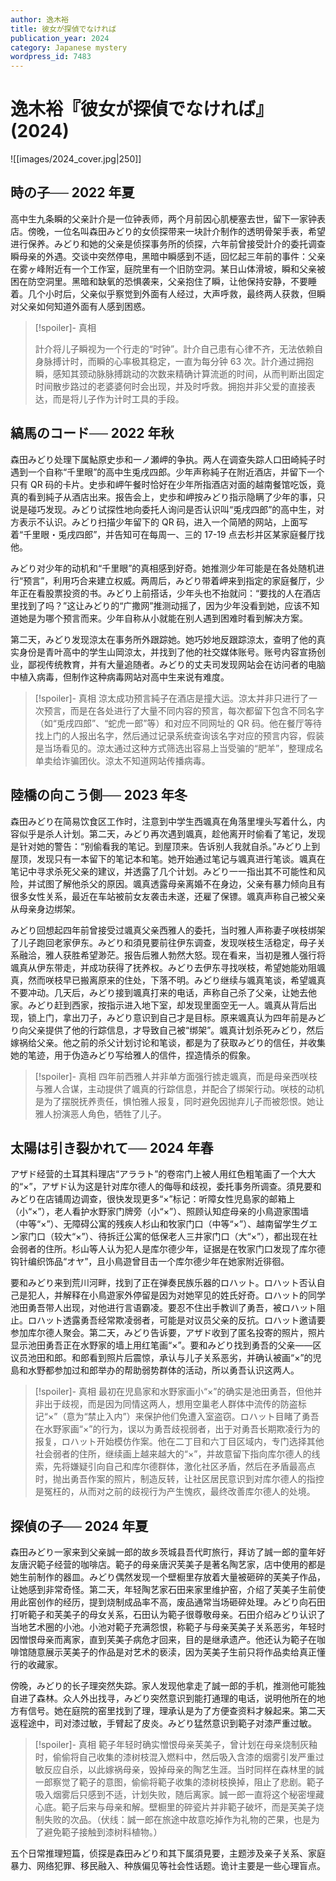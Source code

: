 ```yaml
---
author: 逸木裕
title: 彼女が探偵でなければ
publication_year: 2024
category: Japanese mystery
wordpress_id: 7483
---
```


# 逸木裕『彼女が探偵でなければ』(2024)

![[images/2024_cover.jpg|250]]

## 時の子── 2022 年夏

高中生九条瞬的父亲計介是一位钟表师，两个月前因心肌梗塞去世，留下一家钟表店。傍晚，一位名叫森田みどり的女侦探带来一块計介制作的透明骨架手表，希望进行保养。みどり和她的父亲是侦探事务所的侦探，六年前曾接受計介的委托调查瞬母亲的外遇。交谈中突然停电，黑暗中瞬感到不适，回忆起三年前的事件：父亲在雾ヶ峰附近有一个工作室，庭院里有一个旧防空洞。某日山体滑坡，瞬和父亲被困在防空洞里。黑暗和缺氧的恐惧袭来，父亲抱住了瞬，让他保持安静，不要睡着。几个小时后，父亲似乎察觉到外面有人经过，大声呼救，最终两人获救，但瞬对父亲如何知道外面有人感到困惑。

> [!spoiler]- 真相
> 
> 計介将儿子瞬视为一个行走的“时钟”。計介自己患有心律不齐，无法依赖自身脉搏计时，而瞬的心率极其稳定，一直为每分钟 63 次。計介通过拥抱瞬，感知其颈动脉脉搏跳动的次数来精确计算流逝的时间，从而判断出固定时间散步路过的老婆婆何时会出现，并及时呼救。拥抱并非父爱的直接表达，而是将儿子作为计时工具的手段。

## 縞馬のコード── 2022 年秋

森田みどり处理下属鮎原史歩和一ノ瀬岬的争执。两人在调查失踪人口田崎純子时遇到一个自称“千里眼”的高中生兎戌四郎。少年声称純子在附近酒店，并留下一个只有 QR 码的卡片。史歩和岬午餐时恰好在少年所指酒店对面的越南餐馆吃饭，竟真的看到純子从酒店出来。报告会上，史歩和岬按みどり指示隐瞒了少年的事，只说是碰巧发现。みどり试探性地向委托人询问是否认识叫“兎戌四郎”的高中生，对方表示不认识。みどり扫描少年留下的 QR 码，进入一个简陋的网站，上面写着“千里眼・兎戌四郎”，并告知可在每周一、三的 17-19 点去杉并区某家庭餐厅找他。

みどり对少年的动机和“千里眼”的真相感到好奇。她推测少年可能是在各处随机进行“预言”，利用巧合来建立权威。两周后，みどり带着岬来到指定的家庭餐厅，少年正在看股票投资的书。みどり上前搭话，少年头也不抬就问：“要找的人在酒店里找到了吗？”这让みどり的“广撒网”推测动摇了，因为少年没看到她，应该不知道她是为哪个预言而来。少年自称从小就能在别人遇到困难时看到解决方案。

第二天，みどり发现涼太在事务所外跟踪她。她巧妙地反跟踪涼太，查明了他的真实身份是青叶高中的学生山岡涼太，并找到了他的社交媒体账号。账号内容宣扬创业，鄙视传统教育，并有大量追随者。みどり的丈夫司发现网站会在访问者的电脑中植入病毒，但制作这种病毒网站对高中生来说有难度。

> [!spoiler]- 真相
> 涼太成功预言純子在酒店是撞大运。涼太并非只进行了一次预言，而是在各处进行了大量不同内容的预言，每次都留下包含不同名字（如“兎戌四郎”、“蛇虎一郎”等）和对应不同网址的 QR 码。他在餐厅等待找上门的人报出名字，然后通过记录系统查询该名字对应的预言内容，假装是当场看见的。涼太通过这种方式筛选出容易上当受骗的“肥羊”，整理成名单卖给诈骗团伙。涼太不知道网站传播病毒。

## 陸橋の向こう側── 2023 年冬

森田みどり在简易饮食区工作时，注意到中学生西颯真在角落里埋头写着什么，内容似乎是杀人计划。第二天，みどり再次遇到颯真，趁他离开时偷看了笔记，发现是针对她的警告：“别偷看我的笔记。到屋顶来。告诉别人我就自杀。”みどり上到屋顶，发现只有一本留下的笔记本和笔。她开始通过笔记与颯真进行笔谈。颯真在笔记中寻求杀死父亲的建议，并透露了几个计划。みどり一一指出其不可能性和风险，并试图了解他杀父的原因。颯真透露母亲离婚不在身边，父亲有暴力倾向且有很多女性关系，最近在车站被前女友袭击未遂，还雇了保镖。颯真声称自己被父亲从母亲身边绑架。

みどり回想起四年前曾接受过颯真父亲西雅人的委托，当时雅人声称妻子咲枝绑架了儿子跑回老家伊东。みどり和須見要前往伊东调查，发现咲枝生活稳定，母子关系融洽，雅人获胜希望渺茫。报告后雅人勃然大怒。现在看来，当初是雅人强行将颯真从伊东带走，并成功获得了抚养权。みどり去伊东寻找咲枝，希望她能劝阻颯真，然而咲枝早已搬离原来的住处，下落不明。みどり继续与颯真笔谈，希望颯真不要冲动。几天后，みどり接到颯真打来的电话，声称自己杀了父亲，让她去他家。みどり赶到西家，按指示进入地下室，却发现里面空无一人。颯真从背后出现，锁上门，拿出刀子，みどり意识到自己才是目标。原来颯真认为四年前是みどり向父亲提供了他的行踪信息，才导致自己被“绑架”。颯真计划杀死みどり，然后嫁祸给父亲。他之前的杀父计划讨论和笔谈，都是为了获取みどり的信任，并收集她的笔迹，用于伪造みどり写给雅人的信件，捏造情杀的假象。

> [!spoiler]- 真相
> 四年前西雅人并非单方面强行掳走颯真，而是母亲西咲枝与雅人合谋，主动提供了颯真的行踪信息，并配合了绑架行动。咲枝的动机是为了摆脱抚养责任，惧怕雅人报复，同时避免因抛弃儿子而被怨恨。她让雅人扮演恶人角色，牺牲了儿子。

## 太陽は引き裂かれて── 2024 年春

アザド经营的土耳其料理店“アララト”的卷帘门上被人用红色粗笔画了一个大大的“×”，アザド认为这是针对库尔德人的侮辱和歧视，委托事务所调查。須見要和みどり在店铺周边调查，很快发现更多“×”标记：听障女性児島家的邮箱上（小“×”），老人看护水野家门牌旁（小“×”）、照顾认知症母亲的小鳥遊家围墙（中等“×”）、无障碍公寓的残疾人杉山和牧家门口（中等“×”）、越南留学生グエン家门口（较大“×”）、待拆迁公寓的低保老人三井家门口（大“×”），都出现在社会弱者的住所。杉山等人认为犯人是库尔德少年，证据是在牧家门口发现了库尔德钩针编织饰品“オヤ”，且小鳥遊曾目击一个库尔德少年在她家附近徘徊。

要和みどり来到荒川河畔，找到了正在弹奏民族乐器的ロハット。ロハット否认自己是犯人，并解释在小鳥遊家外停留是因为对她罕见的姓氏好奇。ロハット的同学池田勇吾带人出现，对他进行言语霸凌。要忍不住出手教训了勇吾，被ロハット阻止。ロハット透露勇吾经常欺凌弱者，可能是对议员父亲的反抗。ロハット邀请要参加库尔德人聚会。第二天，みどり告诉要，アザド收到了匿名投寄的照片，照片显示池田勇吾正在水野家的墙上用红笔画“×”。要和みどり找到勇吾的父亲——区议员池田和郎。和郎看到照片后震惊，承认与儿子关系恶劣，并确认被画“×”的児島和水野都参加过和郎举办的帮助弱势群体的活动，所以勇吾认识这两人。

> [!spoiler]- 真相
> 最初在児島家和水野家画小“×”的确实是池田勇吾，但他并非出于歧视，而是因为同情这两人，想用空巢老人群体中流传的防盗标记“×”（意为“禁止入内”）来保护他们免遭入室盗窃。ロハット目睹了勇吾在水野家画“×”的行为，误以为勇吾歧视弱者，出于对勇吾长期欺凌行为的报复，ロハット开始模仿作案。他在二丁目和六丁目区域内，专门选择其他社会弱者的住所，继续画上越来越大的“×”，并故意留下指向库尔德人的线索，先将嫌疑引向自己和库尔德群体，激化社区矛盾，然后在矛盾最高点时，抛出勇吾作案的照片，制造反转，让社区居民意识到对库尔德人的指控是冤枉的，从而对之前的歧视行为产生愧疚，最终改善库尔德人的处境。

## 探偵の子── 2024 年夏

森田みどり一家来到父亲誠一郎的故乡茨城县吾代町旅行，拜访了誠一郎的童年好友唐沢範子经营的咖啡店。範子的母亲唐沢芙美子是著名陶艺家，店中使用的都是她生前制作的器皿。みどり偶然发现一个壁橱里存放着大量被砸碎的芙美子作品，让她感到非常奇怪。第二天，年轻陶艺家石田来家里维护窑，介绍了芙美子生前使用此窑创作的经历，提到烧制成品率不高，废品通常当场砸碎处理。みどり向石田打听範子和芙美子的母女关系，石田认为範子很尊敬母亲。石田介绍みどり认识了当地艺术圈的小池。小池对範子充满怨恨，称範子与母亲芙美子关系恶劣，年轻时因憎恨母亲而离家，直到芙美子病危才回来，目的是继承遗产。他还认为範子在咖啡馆随意展示芙美子的作品是对艺术的亵渎，因为芙美子生前只将作品卖给真正懂行的收藏家。

傍晚，みどり的长子理突然失踪。家人发现他拿走了誠一郎的手机，推测他可能独自进了森林。众人外出找寻，みどり突然意识到能打通理的电话，说明他所在的地方有信号。她在庭院的窑里找到了理，理承认是为了方便查资料才躲起来。第二天返程途中，司对漆过敏，手臂起了皮炎。みどり猛然意识到範子对漆严重过敏。

> [!spoiler]- 真相
> 範子年轻时确实憎恨母亲芙美子，曾计划在母亲烧制灰釉时，偷偷将自己收集的漆树枝混入燃料中，然后吸入含漆的烟雾引发严重过敏反应自杀，以此嫁祸母亲，毁掉母亲的陶艺生涯。当时同样在森林里的誠一郎察觉了範子的意图，偷偷将範子收集的漆树枝换掉，阻止了悲剧。範子吸入烟雾后只感到不适，计划失败，随后离家。誠一郎一直将这个秘密埋藏心底。範子后来与母亲和解。壁橱里的碎瓷片并非範子破坏，而是芙美子烧制失败的次品。（伏线：誠一郎在旅途中故意吃掉作为礼物的芒果，也是为了避免範子接触到漆树科植物。）

五个日常推理短篇，侦探是森田みどり和其下属須見要，主题涉及亲子关系、家庭暴力、网络犯罪、移民融入、种族偏见等社会性话题。诡计主要是一些心理盲点。